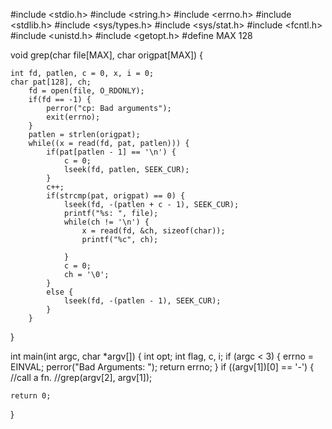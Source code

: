 #include <stdio.h>
#include <string.h>
#include <errno.h>
#include <stdlib.h>
#include <sys/types.h>
#include <sys/stat.h>
#include <fcntl.h>
#include <unistd.h>
#include <getopt.h>
#define MAX 128

void grep(char file[MAX], char origpat[MAX]) {

	int fd, patlen, c = 0, x, i = 0;
	char pat[128], ch;
		fd = open(file, O_RDONLY);
		if(fd == -1) {
			perror("cp: Bad arguments");
			exit(errno);
		}
		patlen = strlen(origpat);
		while((x = read(fd, pat, patlen))) {
			if(pat[patlen - 1] == '\n') {
				c = 0;
				lseek(fd, patlen, SEEK_CUR);
			}
			c++;
			if(strcmp(pat, origpat) == 0) {
				lseek(fd, -(patlen + c - 1), SEEK_CUR);
				printf("%s: ", file); 
				while(ch != '\n') {
					x = read(fd, &ch, sizeof(char));
					printf("%c", ch);
					
				}
				c = 0;
				ch = '\0';
			}
			else {
				lseek(fd, -(patlen - 1), SEEK_CUR);
			}
		}
}

int main(int argc, char *argv[]) {
	int opt;
	int flag, c, i;
	if (argc < 3) {
		errno = EINVAL;
		perror("Bad Arguments: ");
		return errno;
	}
	if ((argv[1])[0] == '-') {
		//call a fn.
	//grep(argv[2], argv[1]);
	
			
			
	return 0;
}
